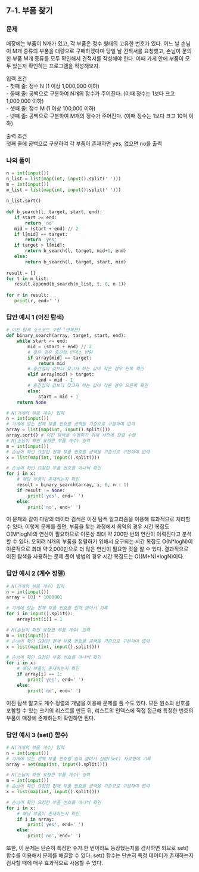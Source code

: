 ## 7-1. 부품 찾기

### 문제
매장에는 부품이 N개가 있고, 각 부품은 정수 형태의 고유한 번호가 있다. 어느 날 손님이 M개 종류의 부품을 대량으로 구매하겠다며 당일 날 견적서를 요청했고, 손님이 문의한 부품 M개 종류를 모두 확인해서 견적서를 작성해야 한다. 이때 가게 안에 부품이 모두 있는지 확인하는 프로그램을 작성해보자.  

입력 조건  
\- 첫째 줄: 정수 N (1 이상 1,000,000 이하)  
\- 둘째 줄: 공백으로 구분하여 N개의 정수가 주어진다. (이때 정수는 1보다 크고 1,000,000 이하)  
\- 셋째 줄: 정수 M (1 이상 100,000 이하)  
\- 넷째 줄: 공백으로 구분하여 M개의 정수가 주어진다. (이때 정수는 1보다 크고 10억 이하)  

출력 조건  
첫째 줄에 공백으로 구분하여 각 부품이 존재하면 yes, 없으면 no를 출력

### 나의 풀이
```python
n = int(input())
n_list = list(map(int, input().split(' ')))
m = int(input())
m_list = list(map(int, input().split(' ')))
 
n_list.sort()
 
def b_search(l, target, start, end):
   if start >= end:
       return 'no'
   mid = (start + end) // 2
   if l[mid] == target:
       return 'yes'
   if target > l[mid]:
       return b_search(l, target, mid+1, end)
   else:
       return b_search(l, target, start, mid)
 
result = []
for t in m_list:
   result.append(b_search(n_list, t, 0, n-1))
 
for r in result:
   print(r, end=' ')
```

### 답안 예시 1 (이진 탐색)
```python
# 이진 탐색 소스코드 구현 (반복문)
def binary_search(array, target, start, end):
    while start <= end:
        mid = (start + end) // 2
        # 찾은 경우 중간점 인덱스 반환
        if array[mid] == target:
            return mid
        # 중간점의 값보다 찾고자 하는 값이 작은 경우 왼쪽 확인
        elif array[mid] > target:
            end = mid - 1
        # 중간점의 값보다 찾고자 하는 값이 작은 경우 오른쪽 확인
        else:
            start = mid + 1
    return None

# N(가게의 부품 개수) 입력
n = int(input())
# 가게에 있는 전체 부품 번호를 공백을 기준으로 구분하여 입력
array = list(map(int, input().split()))
array.sort() # 이진 탐색을 수행하기 위해 사전에 정렬 수행
# M(손님이 확인 요청한 부품 개수) 입력
m = int(input())
# 손님이 확인 요청한 전체 부품 번호를 공백을 기준으로 구분하여 입력
x = list(map(int, input().split()))

# 손님이 확인 요청한 부품 번호를 하나씩 확인
for i in x:
    # 해당 부품이 존재하는지 확인
    result = binary_search(array, i, 0, n - 1)
    if result != None:
        print('yes', end=' ')
    else:
        print('no', end=' ')
```
이 문제와 같이 다량의 데이터 검색은 이진 탐색 알고리즘을 이용해 효과적으로 처리할 수 있다. 이렇게 문제를 풀면, 부품을 찾는 과정에서 최악의 경우 시간 복잡도 O(M\*logN)의 연산이 필요하므로 이론상 최대 약 200만 번의 연산이 이뤄진다고 분석할 수 있다. 오히려 N개의 부품을 정렬하기 위해서 요구되는 시간 복잡도 O(N\*logN)이 이론적으로 최대 약 2,000만으로 더 많은 연산이 필요한 것을 알 수 있다. 결과적으로 이진 탐색을 사용하는 문제 풀이 방법의 경우 시간 복잡도는 O((M+N)*logN)이다.

### 답안 예시 2 (계수 정렬)
```python
# N(가게의 부품 개수) 입력
n = int(input())
array = [0] * 1000001

# 가게에 있는 전체 부품 번호를 입력 받아서 기록
for i in input().split():
    array[int(i)] = 1

# M(손님이 확인 요청한 부품 개수) 입력
m = int(input())
# 손님이 확인 요청한 전체 부품 번호를 공백을 기준으로 구분하여 입력
x = list(map(int, input().split()))

# 손님이 확인 요청한 부품 번호를 하나씩 확인
for i in x:
    # 해당 부품이 존재하는지 확인
    if array[i] == 1:
        print('yes', end=' ')
    else:
        print('no', end=' ')
```
이진 탐색 말고도 계수 정렬의 개념을 이용해 문제를 풀 수도 있다. 모든 원소의 번호를 포함할 수 있는 크기의 리스트를 만든 뒤, 리스트의 인덱스에 직접 접근해 특정한 번호의 부품이 매장에 존재하는지 확인하면 된다.

### 답안 예시 3 (set() 함수)
```python
# N(가게의 부품 개수) 입력
n = int(input())
# 가게에 있는 전체 부품 번호를 입력 받아서 집합(Set) 자료형에 기록
array = set(map(int, input().split()))

# M(손님이 확인 요청한 부품 개수) 입력
m = int(input())
# 손님이 확인 요청한 전체 부품 번호를 공백을 기준으로 구분하여 입력
x = list(map(int, input().split()))

# 손님이 확인 요청한 부품 번호를 하나씩 확인
for i in x:
    # 해당 부품이 존재하는지 확인
    if i in array:
        print('yes', end=' ')
    else:
        print('no', end=' ')
```
또한, 이 문제는 단순히 특정한 수가 한 번이라도 등장했는지를 검사하면 되므로 set() 함수를 이용해서 문제를 해결할 수 있다. set() 함수는 단순히 특정 데이터가 존재하는지 검사할 때에 매우 효과적으로 사용할 수 있다.
